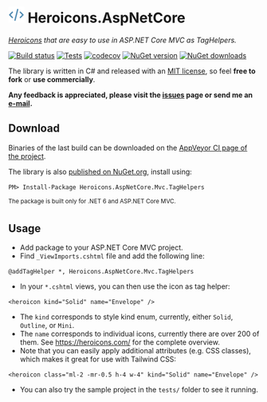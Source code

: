 ![Heroicons.AspNetCore logo](https://raw.githubusercontent.com/tompazourek/Heroicons.AspNetCore/master/assets/logo_32.png) Heroicons.AspNetCore
=====================

*[Heroicons](https://heroicons.com/) that are easy to use in ASP.NET Core MVC as TagHelpers.*

[![Build status](https://img.shields.io/appveyor/ci/tompazourek/heroicons-aspnetcore/master.svg)](https://ci.appveyor.com/project/tompazourek/heroicons-aspnetcore)
[![Tests](https://img.shields.io/appveyor/tests/tompazourek/heroicons-aspnetcore/master.svg)](https://ci.appveyor.com/project/tompazourek/heroicons-aspnetcore/build/tests)
[![codecov](https://codecov.io/gh/tompazourek/Heroicons.AspNetCore/branch/master/graph/badge.svg?token=31JTU6543K)](https://codecov.io/gh/tompazourek/Heroicons.AspNetCore)
[![NuGet version](https://img.shields.io/nuget/v/Heroicons.AspNetCore.Mvc.TagHelpers.svg)](https://www.nuget.org/packages/Heroicons.AspNetCore.Mvc.TagHelpers/)
[![NuGet downloads](https://img.shields.io/nuget/dt/Heroicons.AspNetCore.Mvc.TagHelpers.svg)](https://www.nuget.org/packages/Heroicons.AspNetCore.Mvc.TagHelpers/)


The library is written in C# and released with an [MIT license](https://raw.githubusercontent.com/tompazourek/Heroicons.AspNetCore.Mvc.TagHelpers/master/LICENSE), so feel **free to fork** or **use commercially**.

**Any feedback is appreciated, please visit the [issues](https://github.com/tompazourek/Heroicons.AspNetCore.Mvc.TagHelpers/issues?state=open) page or send me an [e-mail](mailto:tom.pazourek@gmail.com).**

Download
--------

Binaries of the last build can be downloaded on the [AppVeyor CI page of the project](https://ci.appveyor.com/project/tompazourek/heroicons-aspnetcore/build/artifacts).

The library is also [published on NuGet.org](https://www.nuget.org/packages/Heroicons.AspNetCore.Mvc.TagHelpers/), install using:

```
PM> Install-Package Heroicons.AspNetCore.Mvc.TagHelpers
```

<sup>The package is built only for .NET 6 and ASP.NET Core MVC.</sup>

Usage
-----

- Add package to your ASP.NET Core MVC project.
- Find `_ViewImports.cshtml` file and add the following line:

```cshtml
@addTagHelper *, Heroicons.AspNetCore.Mvc.TagHelpers
```

- In your `*.cshtml` views, you can then use the icon as tag helper:

```cshtml
<heroicon kind="Solid" name="Envelope" />
```

- The `kind` corresponds to style kind enum, currently, either `Solid`, `Outline`, or `Mini`.
- The `name` corresponds to individual icons, currently there are over 200 of them. See https://heroicons.com/ for the complete overview.
- Note that you can easily apply additional attributes (e.g. CSS classes), which makes it great for use with Tailwind CSS:

```cshtml
<heroicon class="ml-2 -mr-0.5 h-4 w-4" kind="Solid" name="Envelope" />
```

- You can also try the sample project in the `tests/` folder to see it running.
